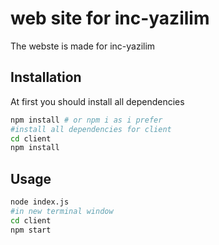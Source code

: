 # web site for inc-yazilim

The webste is made for inc-yazilim

## Installation

At first you should install all dependencies

```bash
npm install # or npm i as i prefer
#install all dependencies for client
cd client
npm install
```

## Usage

```bash
node index.js
#in new terminal window
cd client
npm start
```
